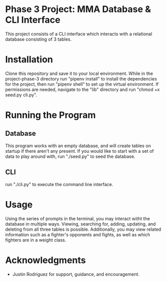 # Phase 3 Project: MMA Database & CLI Interface

This project consists of a CLI interface which interacts with a relational database consisting of 3 tables. 

# Installation

Clone this repository and save it to your local environment. While in the project-phase-3 directory run "pipenv install" to install the dependencies for the project, then run "pipenv shell" to set up the virtual environment. If permissions are needed, navigate to the "lib" directory and run "chmod +x seed.py cli.py".

# Running the Program

## Database

This program works with an empty database, and will create tables on startup if there aren't any present. If you would like to start with a set of data to play around with, run "./seed.py" to seed the database.

## CLI

run "./cli.py" to execute the command line interface. 

# Usage

Using the series of prompts in the terminal, you may interact witht the database in multiple ways. Viewing, searching for, adding, updating, and deleting from all three tables is possible. Additionally, you may view related information such as a fighter's opponents and fights, as well as which fighters are in a weight class. 

# Acknowledgments

* Justin Rodriguez for support, guidance, and encouragement. 